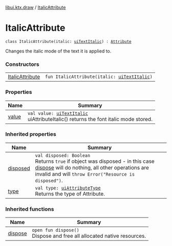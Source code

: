 [libui.ktx.draw](../README.md) / [ItalicAttribute](README.md)

# ItalicAttribute

`class ItalicAttribute(italic: `[`uiTextItalic`](../../libui/ui-text-italic.md)`) : `[`Attribute`](../-attribute/README.md)

Changes the italic mode of the text it is applied to.

### Constructors

| | |
|---|---|
| [ItalicAttribute](-italic-attribute.md) | `fun ItalicAttribute(italic: `[`uiTextItalic`](../../libui/ui-text-italic.md)`)` |

### Properties

| Name | Summary |
|---|---|
| [value](value.md) | `val value: `[`uiTextItalic`](../../libui/ui-text-italic.md)<br>uiAttributeItalic() returns the font italic mode stored. |

### Inherited properties

| Name | Summary |
|---|---|
| [disposed](../../libui.ktx/-disposable/disposed.md) | `val disposed: Boolean`<br>Returns `true` if object was disposed - in this case [dispose](../../libui.ktx/-disposable/dispose.md) will do nothing, all other operations are invalid and will `throw Error("Resource is disposed")`. |
| [type](../-attribute/type.md) | `val type: `[`uiAttributeType`](../../libui/ui-attribute-type.md)<br>Returns the type of Attribute. |

### Inherited functions

| Name | Summary |
|---|---|
| [dispose](../../libui.ktx/-disposable/dispose.md) | `open fun dispose()`<br>Dispose and free all allocated native resources. |
